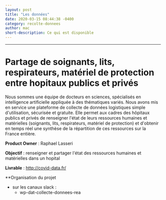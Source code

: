 ```yaml
---
layout: post
title: "Les données"
date: 2020-03-15 08:44:38 -0400
category: recolte-donnees
author: mac
short-description: Ce qui est disponible
---
```


-----

# Partage de soignants, lits, respirateurs, matériel de protection entre hopitaux publics et privés

Nous sommes une équipe de docteurs en sciences, spécialisés en intelligence artificielle appliquée à des thématiques variés. Nous avons mis en service une plateforme de collecte de données logistiques simple d'utilisation, sécurisée et gratuite. Elle permet aux cadres des hôpitaux publics et privés de renseigner l'état de leurs ressources humaines et matérielles (soignants, lits, respirateurs, matériel de protection) et d'obtenir en temps réel une synthèse de la répartition de ces ressources sur la France entière.

**Product Owner** : Raphael Lasseri

**Objectif** : renseigner et partager l'état des ressources humaines et matérielles dans un hopital

**Livrable** : http://covid-data.fr/

**Organisation du projet 
- sur les canaux slack : 
  - wp-dat-collecte-donnees-rea



